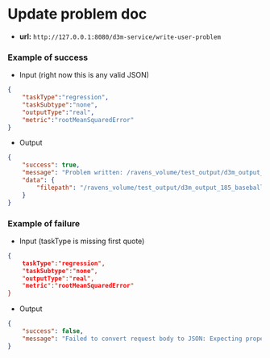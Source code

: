 # Update problem doc

- **url:** `http://127.0.0.1:8080/d3m-service/write-user-problem`

### Example of success

- Input (right now this is any valid JSON)

```json
{  
    "taskType":"regression",
    "taskSubtype":"none",
    "outputType":"real",
    "metric":"rootMeanSquaredError"
}
```

- Output

```json
{
    "success": true,
    "message": "Problem written: /ravens_volume/test_output/d3m_output_185_baseball/user_problems_root/user_prob_185_ba_afxf_2018-01-31_21-07-15.json",
    "data": {
        "filepath": "/ravens_volume/test_output/d3m_output_185_baseball/user_problems_root/user_prob_185_ba_afxf_2018-01-31_21-07-15.json"
    }
}
```

### Example of failure

- Input (taskType is missing first quote)

```json
{  
    taskType":"regression",
    "taskSubtype":"none",
    "outputType":"real",
    "metric":"rootMeanSquaredError"
}
```

- Output

```json
{
    "success": false,
    "message": "Failed to convert request body to JSON: Expecting property name enclosed in double quotes: line 2 column 5 (char 8)"
}
```
